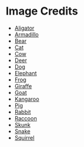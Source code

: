Image Credits
=============

* [Aligator](http://www.flickr.com/photos/78428166@N00/9052914621/sizes/o/in/photolist-eMYy7R-9AnveR-9Anve6-8Kwv77-8r7RtN-8r4J48-8r4Jo8-8r7RB5-8r7ReC-81t9Hz-8E6qUQ-8E6qZy-8E6qPj-8E6qo3-8E3hbc-8E6qsY-8E6qHW-9Anvdr-8LbYcS-akeMwd-7EHMN3-csgo7E-a95LUh-8KDJFL-cj7a6J-cg6SEs-7SDNmd-8eZhPa-8LbZah-c1MTrU-9Khjpa-cho89j-8Vzj9P-9kQu67-bjTGpY-9rbQwD-8uq2jQ-86TyzW-7BSmgx-ddna2L-ddnajM-8h8FvW-8exFeQ-emCxgV-8euout-8exEZW/)
* [Armadillo](http://www.flickr.com/photos/memestate/3904505679/sizes/o/in/photolist-6X2Bvr-7pMVBu-7vU7pY-8HYpL3-8vDyuT-9q6uSy-cPhwZ3-dXx5xz-a94j7P-a977gs-a97aey-a94paV-a94fvP-a94eCB-a97gkC-a94iHi-a94bz4-a94fTF-a94kbT-a973pm-a94hPe-a94jYR-a94hdi-a94fck-a975Eu-a978a9-a977PS-a97e4w-a97fZQ-a94q2M-a97cBd-a94mMX-a97fgC-a97i8m-a94qxD-a979iY-a97c41-a97h8W-a9735J-a94mWX-a94gMT-a94dhg-a97eeE-a97b3y-a94c92-a94gZn-a97exJ-a97hDb-a94noi-a96Zmb-a975gN/)
* [Bear](http://www.flickr.com/photos/blmiers2/6128832572/sizes/o/in/photolist-akzSp7-aE5CDp-baArLK-baAsF2-aH8tNM-baAsNr-es9hGs-7zaohZ-faLhzf-aXyBrD-caLZxm-8yNzbJ-ed7HeE-9dQ7Ya-9e4meu-9iakn4-dJ3yiB-bcB9eV-byW562-adtrUc-eQfvuf-8C66ya-7K6Cwj-9oG55a-e4HWRp-8sJwii-8CZJv3-dTJQ4c-83XWTb-bWW2Lr-9N1gmP-bxsajr-8229WJ-bjZKzh-8n2iX4-d6oL4j-9RkacG-ePNHoy-9T6gdA-8Nie5E-9NqJuC-9WUygR-9N1gek/)
* [Cat](http://www.flickr.com/photos/tomitapio/4305303148/sizes/o/in/photolist-7yrNCC-9T6YKt-7BksTc-baAvSR-baAvmM-9rKxQa-9YoGVQ-baAv5k-8KsKLr-baAveV-dhU9RW-caMz31-d4ouN3-8ZvQ4f-ad9SNW-dxkVpz-8M2GmX-8wwYJg-cMpqSY-86S7E7-bzCurq-aPvMSF-7EE6Ep-97uBZ7-aTUApM-8H8Z3y-8H8YTY-e3uwEk-8tAJNB-9tiPU1-9weREt-9weRBK-8nBeFb-7Ndqup-a2ZT28-b2rztx-8YUTGX/)
* [Cow](http://www.flickr.com/photos/freefoto/2194435905/sizes/o/in/photolist-4kV4kP-4mBi7W-4oYK9F-4WwpSW-54Fu4u-5iDbko-5nBM1e-5qaq1S-5qtEX9-5xmAgz-5xr1oG-5Ektx5-5PgPVR-5YEmgM-6eNXzP-6reGFX-6AkdcW-6VuxXx-6XinWw-79Y92u-7ct3jh-7oPLyp-7u8728-9dPH6D-861rZ9-82Crty-aTxjvB-9PpayE-beYPY8-9ZvBMT-dtaWzJ-f3ZKxs-89XpLo-8ivjt3-8vtuVq-8TrqeD-8Tqy8i-8TtEeN-8TtFhm-8TqzZz-8TtEiY-8TtFgA-8TqyXc-8TtEhN-8Tqz4a-8TtFfo-8TtEdG-8TuvH3-8TtEh7-8TtyiA-8Tqygr/)
* [Deer](http://www.flickr.com/photos/martin-s/4538953021/sizes/o/in/photolist-7V6jAH-ayMUTd-bw8RNo-awkDqS-8quzAZ-8qxDuS-ckVfio-7XDsdt-8v5NsE-8v5Ngm-8Aq5WR-9fcr7q-8qyvtv-95PnTB-96V1Zt-7zrqAW-bwqBae-bwqzyF-8qFZCD-8qK427-8qus5X-8qxkJE-8qxuSC-8qupLM-8quc8V-8qufCc-8qxho3-8qujGx-8quhhr-8qxBcm-8qxeZu-8qumJX-fnoikk-86jAmm-8defPH-8YL2jn-a1ggeq-7DLhw4-dCZUMY-9wniVB-aqdYQJ-7VZzGf-7U5uDG-bw6mbC-8xhMj7-csftB5-8eSXQr-b64KGF-9u6AKw-bkBx4H-8txvCi/)
* [Dog](http://www.flickr.com/photos/cobalt/102996184/sizes/o/in/photolist-a6Tbh-apFne-cEjfc-ffp1t-fF3b7-hoWaB-qedGX-qta8Y-rj4sq-umaB7-uon7c-wifav-A5WTi-AnHWe-Br5TZ-CeHVt-DwpXP-EskXA-FQ2G6-FXYMV-HfyvS-Pwt98-UgPy7-24R3wZ-3LsWnw-47x9bk-48jq2R-48qJUL-4u9fFv-4zUpP5-4GpmuY-4Q2K9Q-4RDk6K-4RVFGi-4VRgLc-4W67eK-4Zjp4s-4ZXcH1-56sRdm-5bo3Ky-5huiYa-5qvawn-5vLkkt-5wDvbv-5Fu52d-5GHeC5-5GYcej-5Myyoh-5P696u-5UJoHp-5XEh5F/)
* [Elephant](http://www.flickr.com/photos/thelivelygirl/5261389796/sizes/o/in/photolist-91VZTb-8C3Zej-e2c6Hy-9r8dyS-9xtcpY-bhrzLn-7QjCxm-dFHkue-anFnuU-c9pGVN-8RM7T6-8HJPFo-a7GEuz-ekHhHY-8e9BSN-8AfqJh-bKTDhr-8RM84H-frJGjt-frYScf-8HAUw7-cV8c6J-aBSqVE-anCCQk-anFnv1-8UbZ8T-9tAWDL-9tAVgh-9tAHTJ-9txQ3F-9torGh-9tpxVz-9tAQi7-9tuMcS-9tn8nn-9txWRv-9tAVwd-c2gRZs-bW6y2U-8unXGH-9kTzfS-anDNDr-7VpBt8-aUKcuB-9gqwrF-9FzCVm-7MWeoa-9zZENd-9K8zoH-anCCQt-f1oFHd/)
* [Frog](http://www.flickr.com/photos/anthonymasi/3373720130/sizes/o/in/photolist-698css-6aM5Vv-6dcWkB-6hCz4o-6hJRve-6ouGa8-6rFFxv-6sDdib-6vXxxw-6PuCCo-6RosLz-6RotEz-6RsvPJ-6Y8mP2-72v2zj-74bbDL-7wvDdB-8LqVLk-9UiakM-8ggc6T-9zeVW3-duVxH2-cjhHeU-8bRHX8-d6WXDQ-dbU8uh-bZYNMu-81XTxZ-8sEtbL-8GkncU-c7NrnS-ed8hVN-9mF3W2-aUs43B-enDqZ9-boAnXA-eRZ2zN-83kwzU-8yfJCb-bjVquk-82bU4f-7SN77c-aae3Xy-9DTjT7-8qzeCz-7Sr6nn-85wnKg-9qWB1E-bB1xHg-7yuxjB-duyYBJ/)
* [Giraffe](http://www.flickr.com/photos/the_farnsworths/4721544914/sizes/o/in/photolist-8ce9NN-dh2XcD-8TqLjZ-8TqrGz-8Ttvvf-8TtJe7-8TqLyv-8TqLrV-8TqNra-8TtU3C-8TqNLz-8TtRMw-8TtRUG-8TtRXE-8TtEC9-8TqNH8-8TtTJj-8Tum3s-8TtEAL-8TtRD9-8TqyoX-8TtwPd-8TqNNM-8TtRWC-8TuydA-8Tqs9Z-8TqNt6-8Tum4A-8Tuyd9-8TqrFH-8Tr2di-8TtCnG-8TtSdL-8TquY2-8TqT8X-8Tu7uj-8TtVpE-8TqnEZ-8Tqp5K-8TtCvq-8TrtC8-8TtSQw-8TquXv-8Tuyqo-8TqRb8-8TqLX2-8Ttuiw-8TtRSE-8TtSm1-8TqLq8-8TrqEa/)
* [Goat](http://www.flickr.com/photos/jm999uk/239360216/sizes/o/in/photolist-n9Msh-qrPBJ-sRVBe-wTsYu-GpfHd-J8Kqc-PHnCQ-2eWuwT-2f1eDW-2KxwJm-2KMNmt-2SHQo4-2SMFdj-35xsvy-3fwsia-3CA2W2-3CEkz7-3U878g-4aR5De-4gXJzK-4A4GvH-4L5QcG-4L5Vam-4L5VNh-4NCL3U-4V4AX3-52qrZ5-53Bcqj-55RuHg-58mQtB-5fvZdV-5k4vYE-5nYXxr-5uHMig-5HHW1L-5HKVv2-5J9iWk-5RtA1e-65HMfZ-67ZMFm-6fa33j-6oQwuE-6qs5of-6quuX5-6rM3dS-6xoDtq-6zMFUV-6WG5uQ-6WTWWC-6XAVP6-6Y8PiQ/)
* [Kangaroo](http://www.flickr.com/photos/jonwiley/4036412680/sizes/o/in/photolist-79FES5-7aamAy-7c53iw-7hbG44-7hfDZm-7ikYvX-7kkAen-7n7hRZ-7qCWfk-7qCX18-7qCXmt-7qGQW1-7qGSnE-7qGU7d-7ts43C-7tH12F-7tNZEZ-7wuEWK-8PLfY8-8PPkV5-bqLHM6-bqLHRr-eSEZ7F-88oS9P-dykVLg-d8CeEA-9dqtbz-aeBPCj-aZyzGH-7LVSHR-cgUugq-dJNJXj-9EuGnG-7Nfdv6-8iamaf-9YLWkB-8TAhdF-7LVTbK-exq7KZ-eSEYxr-9fVX5H-dxqcG6-eSSrf9-e5aG5U-awvhFD-e4HdKq-awvjft-dxpwMc-dxxgow-dxvzR7-dxxefA/)
* [Pig](http://www.flickr.com/photos/jm999uk/187980686/sizes/o/in/photolist-hBs7j-qH3Fw-tKNJM-Afzy5-BdmDm-DzZe4-DA2EX-DA2Z9-DA3Xt-ECKqP-J56AA-J56Bu-JN1e1-MwEZA-22Tjuj-2G1BYh-2LR8Lj-31g2Wc-31g32R-3k5vrE-3zP22S-3KuTbP-4ghWtk-4iKWnb-4jHjMU-4o1fDv-4EgGJT-4HNZkb-4L5AnX-59okj5-59wzt6-5bv4rg-5dafvV-5kqPeH-5piN5F-5DHcBN-63mV6U-64ERFX-6dJkEs-6eT7QE-6jv2pZ-6p8fg9-6sSeKt-6x3VXv-6ToifN-77tiLd-7hdChY-7ksE3z-cfnapU-eHmXLQ-f8E25e/)
* [Rabbit](http://www.flickr.com/photos/lukaaash/3599353030/sizes/o/in/photolist-6u4CfS-6yGiuY-6zsdjW-6KTCN3-6KVQiR-6RNX6h-6T4jqP-74A3iR-76YBLh-7iY3SW-7ncB3g-7ncHN8-7ncJc6-7ncJua-7ngD7Y-7FNjnF-ajtXXe-84xGEd-b7FKoi-7TBEvN-dmGY8X-dmH1cY-a1xEj7-aETHRk-9n1MUD-egM62z-8Brxiv-7SHaQf-diRMvN-fknrFm-a4DcZt-9ngGiV-95cczu-9RkhXs-86mCyi-d9uJyu-dwKcsJ-9pfuQE-ef7w4t-ctoxi1-d7bfru-bV9CcL-8ue3Yv-7Y9joW-7Y674F-7Y9gpW-7Y9k6U-7Y63Cc-dmGZWL-dmGXUz-dmGXG4/)
* [Raccoon](http://www.flickr.com/photos/harlequeen/491727233/sizes/o/in/photolist-KsenK-KWkQD-LBJtL-LBJyE-LBTDv-MsqoC-Nzh7Y-PjHNp-PjK2M-2eRPZY-2iVLiq-2VtQaB-3JWtyE-3QybXL-3WuRiV-4cLoNB-4ghdqc-4ghdFa-4gheAH-4gmfBy-4gmhqq-4gmiyA-4gmiYE-4hcsdn-4rUfx5-4rUfyC-4wL93i-4ypM19-4JnFR4-4QTPHk-4QTZa8-4QU3cT-4QU4Ez-4QUck2-4QUdGZ-4QXYaA-4QY1au-4QY6tj-4QY879-4QY9FQ-4QYenb-4QYiN9-4QYkKw-4QYn6y-4QYoBh-4TXrNB-4ZqJk7-54ikmu-58FM5a-5dWX29-5jDVGk/)
* [Skunk](http://www.flickr.com/photos/ddebold/4062882779/sizes/o/in/photolist-7c2kv6-7caAUx-7ceoBS-7sbsb9-bD71fv-8vruVX-82oEQF-9SawbE-bK9f82-dUPVo5-fiVfDh-a97xGb-czHeH7-czHcTU-fiF2xp-8SSq85-a63hLX-9FjSbt-8thzDW-dgxvYx-9kEM3G-9TtLns-8potoi-7Aox9j-8WT5jD-7UtJ4Z-8VScM4-dv1jbW-9sR83j-bdzTxr-9dEe5D-7Mq2mF-7PSDL8-7SFKdp-9QJmJr-7SK2R3-8SUaMR-amunWd-a9QfSc-8HaZhc-dv1iNq-duUH7M-duUHqB-duUJ1H-fiFoSg-8KUAHA-az6vkf-9dEcVp-9wAhXE-9tvRiZ-9tvRvH/)
* [Snake](http://www.flickr.com/photos/philcilcain/3459463894/sizes/o/in/photolist-6gGE6d-6iQ3UY-6nRiFx-6qwbLg-6rHpsi-6ujMxm-6vkQoQ-6Ageyj-6DE2sS-6EgA5H-6KGsag-6PtLdK-6Qs4aB-6QU6p1-6RZo4Q-6TUYCk-6WwrMg-6Y9izY-7678gn-76b2e9-7ha9bo-7p1wWv-8ewvnm-ejkmnW-7Xgutv-8skqXq-8shkgh-etowYJ-ezfKcG-8a5n25-9xj5d8-aD1hCD-aD5beY-aD1g56-cXUMkU-cXUMfm-anYupw-ez8PfH-dLRzVF-7ZEEgA-cRQZam-89ZTEb-bpXcUC-bpXdgC-8BpmBA-bpXdnU-bomeBj-fric8z-7XKv2W-8enfWK-7YZuGv/)
* [Squirrel](http://www.flickr.com/photos/ogwen/54695248/sizes/o/in/photolist-5QjZw-6zrmz-7ThZA-7UJqU-9Lsva-cjWd5-cG3kB-ecj3q-gZhPw-knVmh-mZFgi-pKyxd-q4BJG-qhu1M-qLtz6-sLG66-vkVDw-yvKYi-zHM1n-Abvx6-CLwSS-CLMeF-CQU7t-FDs6b-HWda6-Kg2nS-KCTjC-NSCGa-T442t-2tmPC6-2w9enp-2NENJw-3at2hS-3dTtJR-3x3tR9-4jKfAV-4nCCXW-4CS9UJ-4CSboW-4HpKFa-4JMjZ7-4S9PQd-53eRZw-588UEb-5g6MYr-5pZwTW-5un5Xp-5BvJJR-5BGQ6S-5Zrsin-64e95U/)
